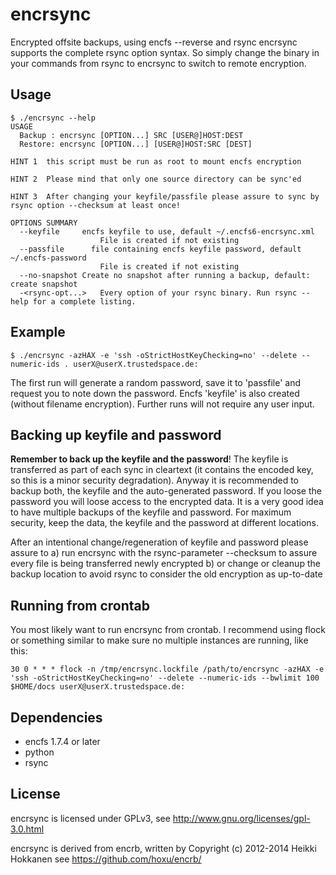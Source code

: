 encrsync
========

Encrypted offsite backups, using encfs --reverse and rsync
encrsync supports the complete rsync option syntax.
So simply change the binary in your commands from rsync to encrsync to switch to remote encryption.

Usage
-----

    $ ./encrsync --help
    USAGE
	  Backup : encrsync [OPTION...] SRC [USER@]HOST:DEST
	  Restore: encrsync [OPTION...] [USER@]HOST:SRC [DEST]

    HINT 1	this script must be run as root to mount encfs encryption

    HINT 2	Please mind that only one source directory can be sync'ed

    HINT 3	After changing your keyfile/passfile please assure to sync by rsync option --checksum at least once!

    OPTIONS SUMMARY
	  --keyfile     encfs keyfile to use, default ~/.encfs6-encrsync.xml
		    	        File is created if not existing
	  --passfile	  file containing encfs keyfile password, default ~/.encfs-password
			            File is created if not existing
	  --no-snapshot	Create no snapshot after running a backup, default: create snapshot
	  -<rsync-opt...>	Every option of your rsync binary. Run rsync --help for a complete listing.


Example
-------

    $ ./encrsync -azHAX -e 'ssh -oStrictHostKeyChecking=no' --delete --numeric-ids . userX@userX.trustedspace.de:

The first run will generate a random password, save it to 'passfile' and request you to note down the password.
Encfs 'keyfile' is also created (without filename encryption). Further runs will not require any user input.


Backing up keyfile and password
-------------------------------

**Remember to back up the keyfile and the password**!
The keyfile is transferred as part of each sync in cleartext (it contains the encoded key,
so this is a minor security degradation).
Anyway it is recommended to backup both, the keyfile and the auto-generated password.
If you loose the password you will loose access to the encrypted data.
It is a very good idea to have multiple backups of the keyfile and password. For maximum
security, keep the data, the keyfile and the password at different locations.

After an intentional change/regeneration of keyfile and password please assure to
a) run encrsync with the rsync-parameter --checksum to assure every file is being
   transferred newly encrypted
b) or change or cleanup the backup location to avoid rsync to consider the old encryption as up-to-date

Running from crontab
--------------------

You most likely want to run encrsync from crontab. I recommend using flock or
something similar to make sure no multiple instances are running, like this:

    30 0 * * * flock -n /tmp/encrsync.lockfile /path/to/encrsync -azHAX -e 'ssh -oStrictHostKeyChecking=no' --delete --numeric-ids --bwlimit 100 $HOME/docs userX@userX.trustedspace.de:

Dependencies
------------

* encfs 1.7.4 or later
* python
* rsync

License
-------

encrsync is licensed under GPLv3, see http://www.gnu.org/licenses/gpl-3.0.html

encrsync is derived from encrb, written by
Copyright (c) 2012-2014 Heikki Hokkanen <hoxu at users.sf.net>
see https://github.com/hoxu/encrb/
